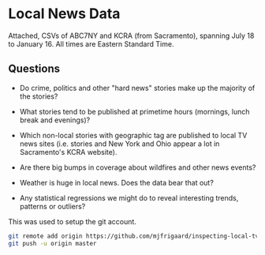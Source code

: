 Local News Data
==========


Attached, CSVs of ABC7NY and KCRA (from Sacramento), spanning July 18 to January 16. All times are Eastern Standard Time. 


## Questions

- Do crime, politics and other "hard news" stories make up the majority of the stories?

- What stories tend to be published at primetime hours (mornings, lunch break and evenings)?

- Which non-local stories with geographic tag are published to local TV news sites (i.e. stories and New York and Ohio appear a lot in Sacramento's KCRA website).

- Are there big bumps in coverage about wildfires and other news events?

- Weather is huge in local news. Does the data bear that out?

- Any statistical regressions we might do to reveal interesting trends, patterns or outliers?

This was used to setup the git account. 

```sh
git remote add origin https://github.com/mjfrigaard/inspecting-local-tv-news-websites.git
git push -u origin master
```


